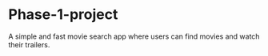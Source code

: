# Phase-1-project
A simple and fast movie search app where users can find movies and watch their trailers.
